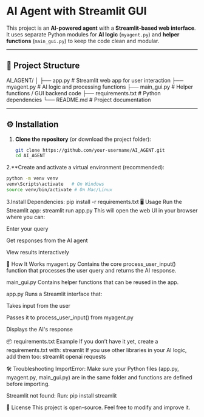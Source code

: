 # AI Agent with Streamlit GUI

This project is an **AI-powered agent** with a **Streamlit-based web interface**.  
It uses separate Python modules for **AI logic** (`myagent.py`) and **helper functions** (`main_gui.py`) to keep the code clean and modular.

---

## 📂 Project Structure
AI_AGENT/
│
├── app.py # Streamlit web app for user interaction
├── myagent.py # AI logic and processing functions
├── main_gui.py # Helper functions / GUI backend code
├── requirements.txt # Python dependencies
└── README.md # Project documentation

---

## ⚙️ Installation

1. **Clone the repository** (or download the project folder):
   ```bash
   git clone https://github.com/your-username/AI_AGENT.git
   cd AI_AGENT
2.**Create and activate a virtual environment (recommended):
```bash
python -m venv venv
venv\Scripts\activate   # On Windows
source venv/bin/activate # On Mac/Linux
```
3.Install Dependencies:
pip install -r requirements.txt
🖥️ Usage
Run the Streamlit app:
streamlit run app.py
This will open the web UI in your browser where you can:

Enter your query

Get responses from the AI agent

View results interactively

🧠 How It Works
myagent.py
Contains the core process_user_input() function that processes the user query and returns the AI response.

main_gui.py
Contains helper functions that can be reused in the app.

app.py
Runs a Streamlit interface that:

Takes input from the user

Passes it to process_user_input() from myagent.py

Displays the AI's response

📦 requirements.txt Example
If you don’t have it yet, create a requirements.txt with:
streamlit
If you use other libraries in your AI logic, add them too:
streamlit
openai
requests

🛠️ Troubleshooting
ImportError:
Make sure your Python files (app.py, myagent.py, main_gui.py) are in the same folder and functions are defined before importing.

Streamlit not found:
Run:
pip install streamlit

📜 License
This project is open-source. Feel free to modify and improve it.
